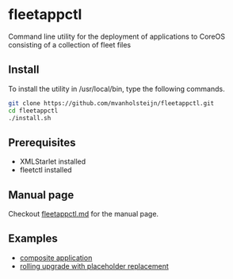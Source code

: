 # fleetappctl
Command line utility for the deployment of applications to CoreOS consisting of a collection of fleet files

## Install
To install the utility in /usr/local/bin, type the following commands.

```bash
git clone https://github.com/mvanholsteijn/fleetappctl.git
cd fleetappctl
./install.sh
```

## Prerequisites
* XMLStarlet installed
* fleetctl installed


## Manual page
Checkout [fleetappctl.md](./doc/fleetappctl.md) for the manual page.

##  Examples
* [composite application](examples/redis-app/README.md)
* [rolling upgrade with placeholder replacement](examples/paas-monitor/README.md)

	
